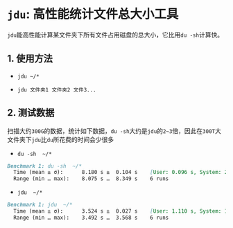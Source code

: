 # `jdu`: 高性能统计文件总大小工具

`jdu`能高性能计算某文件夹下所有文件占用磁盘的总大小，它比用`du -sh`计算快。

## 1. 使用方法
* `jdu ~/*`

* `jdu 文件夹1 文件夹2 文件3...`

## 2. 测试数据
扫描大约`300G`的数据，统计如下数据，`du -sh`大约是`jdu`的`2~3`倍，因此在`300T`大文件夹下`jdu`比`du`所花费的时间会少很多
* `du -sh  ~/*`
```markdown
Benchmark 1: du -sh  ~/*
  Time (mean ± σ):      8.180 s ±  0.104 s    [User: 0.096 s, System: 2.685 s]
  Range (min … max):    8.075 s …  8.349 s    6 runs
```

* `jdu  ~/*`
```markdown
Benchmark 1: jdu  ~/*
  Time (mean ± σ):      3.524 s ±  0.027 s    [User: 1.110 s, System: 18.470 s]
  Range (min … max):    3.492 s …  3.568 s    6 runs
```
